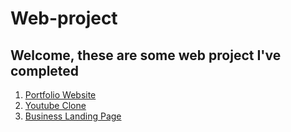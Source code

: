 # Web-project
## Welcome, these are some web project I've completed
1) [Portfolio Website](https://confy-dev.github.io/Web-dev/Portfolio/index.html)    
2) [Youtube Clone](https://confy-dev.github.io/Web-dev/Youtube_clone/index.html)  
2) [Business Landing Page](https://confy-dev.github.io/Web-dev/Business%20Landing%20Page/index.html)  